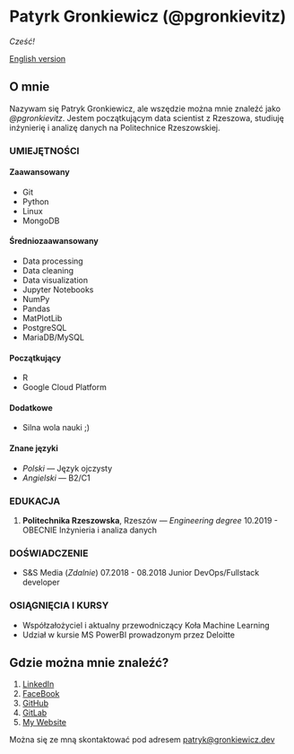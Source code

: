 # Patyrk Gronkiewicz (@pgronkievitz)
*Cześć\!*

[English
version](https://github.com/pgronkievitz/pgronkievitz/blob/master/README.md)

## O mnie

Nazywam się Patryk Gronkiewicz, ale wszędzie można mnie znaleźć jako
*@pgronkievitz*. Jestem początkującym data scientist z Rzeszowa,
studiuję inżynierię i analizę danych na Politechnice Rzeszowskiej.

### UMIEJĘTNOŚCI

#### Zaawansowany

- Git
- Python
- Linux
- MongoDB

#### Średniozaawansowany

- Data processing
- Data cleaning
- Data visualization
- Jupyter Notebooks
- NumPy
- Pandas
- MatPlotLib
- PostgreSQL
- MariaDB/MySQL

#### Początkujący

- R
- Google Cloud Platform

#### Dodatkowe

- Silna wola nauki ;)

#### Znane języki

- *Polski* — Język ojczysty
- *Angielski* — B2/C1

### EDUKACJA

1. **Politechnika Rzeszowska**, Rzeszów — *Engineering degree*
    10.2019 - OBECNIE
    Inżynieria i analiza danych

### DOŚWIADCZENIE

- S\&S Media (*Zdalnie*)
    07.2018 - 08.2018
    Junior DevOps/Fullstack developer

### OSIĄGNIĘCIA I KURSY

- Współzałożyciel i aktualny przewodniczący Koła Machine Learning
- Udział w kursie MS PowerBI prowadzonym przez Deloitte

## Gdzie można mnie znaleźć?

1. [LinkedIn](https://linkedin.com/in/pgronkievitz)
2. [FaceBook](https://facebook.com/pgronkievitz)
3. [GitHub](https://github.com/pgronkievitz)
4. [GitLab](https://gitlab.com/pgronkievitz)
5. [My Website](https://gronkiewicz.dev)

Można się ze mną skontaktować pod adresem <patryk@gronkiewicz.dev>
